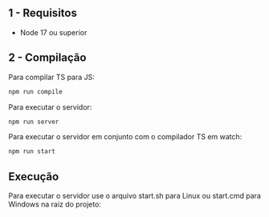 ## 1 - Requisitos

* Node 17 ou superior

## 2 - Compilação

<p>Para compilar TS para JS:</p>

```sh
npm run compile
```

<p>Para executar o servidor:</p>

```sh
npm run server
```

<p>Para executar o servidor em conjunto com o compilador TS em watch:</p>

```sh
npm run start
```

## Execução

<p>Para executar o servidor use o arquivo start.sh para Linux ou start.cmd para Windows na raiz do projeto:</p>

